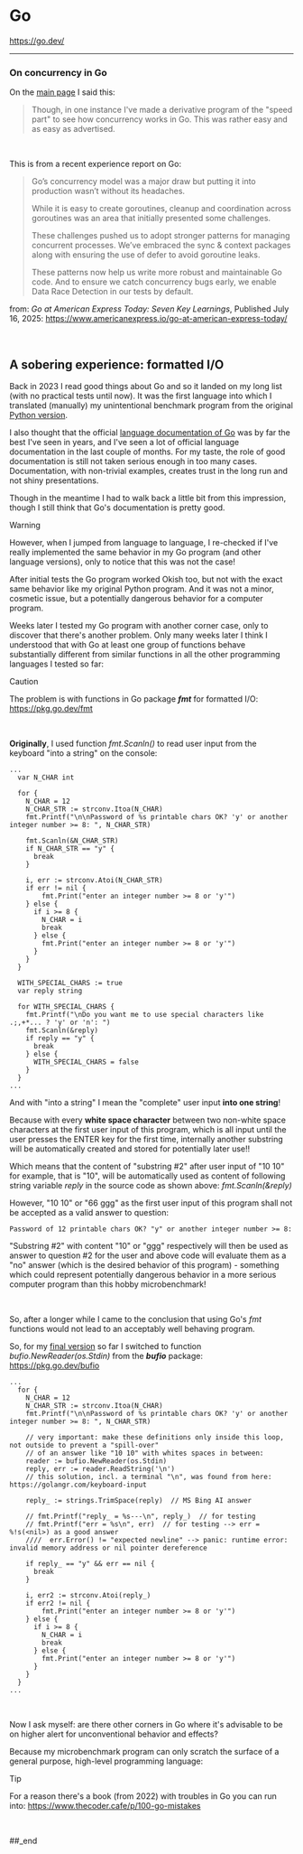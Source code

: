 # Go

https://go.dev/

---

### On concurrency in Go

On the [main page](https://github.com/practicalcomputerscience/MicrobenchmarkGPHLlanguages#other-aspects-of-a-computer-programming-language) I said this:

> Though, in one instance I've made a derivative program of the "speed part" to see how concurrency works in Go. This was rather easy and as easy as advertised.

<br/>

This is from a recent experience report on Go:

> Go’s concurrency model was a major draw but putting it into production wasn’t without its headaches.
>
> While it is easy to create goroutines, cleanup and coordination across goroutines was an area that initially presented some challenges.
>
> These challenges pushed us to adopt stronger patterns for managing concurrent processes. We’ve embraced the sync & context packages along with ensuring the use of defer to avoid goroutine leaks.
>
> These patterns now help us write more robust and maintainable Go code. And to ensure we catch concurrency bugs early, we enable Data Race Detection in our tests by default.

from: _Go at American Express Today: Seven Key Learnings_, Published July 16, 2025: https://www.americanexpress.io/go-at-american-express-today/

<br/>

## A sobering experience: formatted I/O

Back in 2023 I read good things about Go and so it landed on my long list (with no practical tests until now). It was the first language into which I translated (manually) my
unintentional benchmark program from the original [Python version](https://github.com/practicalcomputerscience/MicrobenchmarkGPHLlanguages/blob/main/03%20-%20source%20code/01%20-%20imperative%20languages/Python/random_bitstring_and_flexible_password_generator.py).

I also thought that the official [language documentation of Go](https://go.dev/doc/) was by far the best I've seen in years, and I've seen a lot of official language documentation in the last couple of months. For my taste, the role of good documentation is still not taken serious enough in too many cases. Documentation, with non-trivial examples, creates trust in the long run and not shiny presentations.

Though in the meantime I had to walk back a little bit from this impression, though I still think that Go's documentation is pretty good.

> [!WARNING]
> However, when I jumped from language to language, I re-checked if I've really implemented the same behavior in my Go program (and other language versions), only to notice that this was not
the case!

After initial tests the Go program worked Okish too, but not with the exact same behavior like my original Python program. And it was not a minor, cosmetic issue, but a potentially
dangerous behavior for a computer program.

Weeks later I tested my Go program with another corner case, only to discover that there's another problem. Only many weeks later I think I understood that with Go at least one group of functions behave substantially different from similar functions in all the other programming languages I tested so far: 

> [!CAUTION]
> The problem is with functions in Go package _**fmt**_ for formatted I/O: https://pkg.go.dev/fmt

<br/>

**Originally**, I used function _fmt.Scanln()_ to read user input from the keyboard "into a string" on the console: 

```
...
  var N_CHAR int

  for {
    N_CHAR = 12
    N_CHAR_STR := strconv.Itoa(N_CHAR)
    fmt.Printf("\n\nPassword of %s printable chars OK? 'y' or another integer number >= 8: ", N_CHAR_STR)

    fmt.Scanln(&N_CHAR_STR)
    if N_CHAR_STR == "y" {
      break
    }

    i, err := strconv.Atoi(N_CHAR_STR)
    if err != nil {
        fmt.Print("enter an integer number >= 8 or 'y'")
    } else {
      if i >= 8 {
        N_CHAR = i
        break
      } else {
        fmt.Print("enter an integer number >= 8 or 'y'")
      }
    }
  }

  WITH_SPECIAL_CHARS := true
  var reply string

  for WITH_SPECIAL_CHARS {
    fmt.Printf("\nDo you want me to use special characters like .;,+*... ? 'y' or 'n': ")
    fmt.Scanln(&reply)
    if reply == "y" {
      break
    } else {
      WITH_SPECIAL_CHARS = false
    }
  }
...
```

And with "into a string" I mean the "complete" user input **into one string**!

Because with every **white space character** between two non-white space characters at the first user input of this program, which is all input until the user presses the ENTER key for the first time, internally another substring will be automatically created and stored for potentially later use!!

Which means that the content of "substring #2" after user input of "10 10" for example, that is "10", will be automatically used as content of following string variable _reply_ in the source code as shown above: _fmt.Scanln(&reply)_

However, "10 10" or "66 ggg" as the first user input of this program shall not be accepted as a valid answer to question: 

```
Password of 12 printable chars OK? "y" or another integer number >= 8:
```

"Substring #2" with content "10" or "ggg" respectively will then be used as answer to question #2 for the user and above code will evaluate them as a "no" answer (which is the desired behavior of this program) - something which could represent potentially dangerous behavior in a more serious computer program than this hobby microbenchmark!

<br/>

So, after a longer while I came to the conclusion that using Go's _fmt_ functions would not lead to an acceptably well behaving program.

So, for my [final version](https://github.com/practicalcomputerscience/MicrobenchmarkGPHLlanguages/blob/main/03%20-%20source%20code/01%20-%20imperative%20languages/Go/random_bitstring_and_flexible_password_generator.go) so far I switched to function _bufio.NewReader(os.Stdin)_ from the _**bufio**_ package: https://pkg.go.dev/bufio

```
...
  for {
    N_CHAR = 12
    N_CHAR_STR := strconv.Itoa(N_CHAR)
    fmt.Printf("\n\nPassword of %s printable chars OK? 'y' or another integer number >= 8: ", N_CHAR_STR)

    // very important: make these definitions only inside this loop, not outside to prevent a "spill-over"
    // of an answer like "10 10" with whites spaces in between:
    reader := bufio.NewReader(os.Stdin)
    reply, err := reader.ReadString('\n')
    // this solution, incl. a terminal "\n", was found from here: https://golangr.com/keyboard-input

    reply_ := strings.TrimSpace(reply)  // MS Bing AI answer

    // fmt.Printf("reply_ = %s---\n", reply_)  // for testing
    // fmt.Printf("err = %s\n", err)  // for testing --> err = %!s(<nil>) as a good answer
    ////  err.Error() != "expected newline" --> panic: runtime error: invalid memory address or nil pointer dereference

    if reply_ == "y" && err == nil {
      break
    }

    i, err2 := strconv.Atoi(reply_)
    if err2 != nil {
        fmt.Print("enter an integer number >= 8 or 'y'")
    } else {
      if i >= 8 {
        N_CHAR = i
        break
      } else {
        fmt.Print("enter an integer number >= 8 or 'y'")
      }
    }
  }
...
```

<br/>

Now I ask myself: are there other corners in Go where it's advisable to be on higher alert for unconventional behavior and effects?

Because my microbenchmark program can only scratch the surface of a general purpose, high-level programming language:

> [!TIP]
> For a reason there's a book (from 2022) with troubles in Go you can run into: https://www.thecoder.cafe/p/100-go-mistakes

<br/>

##_end
